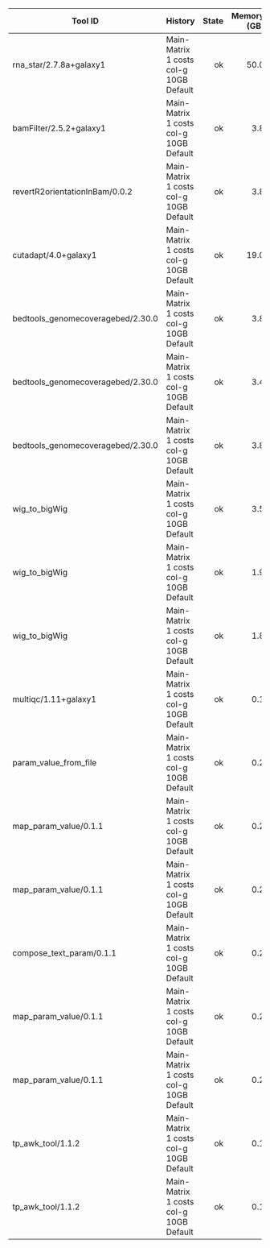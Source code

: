 | Tool ID | History | State | Memory (GB) | Runtime (sec)|
|---|---|---:|---:|---:|
| rna_star/2.7.8a+galaxy1 | Main-Matrix 1 costs col-g 10GB Default | ok | 50.0 |  2064 |
| bamFilter/2.5.2+galaxy1 | Main-Matrix 1 costs col-g 10GB Default | ok | 3.8 |  1376 |
| revertR2orientationInBam/0.0.2 | Main-Matrix 1 costs col-g 10GB Default | ok | 3.8 |   863 |
| cutadapt/4.0+galaxy1 | Main-Matrix 1 costs col-g 10GB Default | ok | 19.0 |   804 |
| bedtools_genomecoveragebed/2.30.0 | Main-Matrix 1 costs col-g 10GB Default | ok | 3.8 |   389 |
| bedtools_genomecoveragebed/2.30.0 | Main-Matrix 1 costs col-g 10GB Default | ok | 3.4 |   295 |
| bedtools_genomecoveragebed/2.30.0 | Main-Matrix 1 costs col-g 10GB Default | ok | 3.8 |   291 |
| wig_to_bigWig | Main-Matrix 1 costs col-g 10GB Default | ok | 3.5 |    48 |
| wig_to_bigWig | Main-Matrix 1 costs col-g 10GB Default | ok | 1.9 |    24 |
| wig_to_bigWig | Main-Matrix 1 costs col-g 10GB Default | ok | 1.8 |    24 |
| multiqc/1.11+galaxy1 | Main-Matrix 1 costs col-g 10GB Default | ok | 0.1 |     7 |
| param_value_from_file | Main-Matrix 1 costs col-g 10GB Default | ok | 0.2 |     4 |
| map_param_value/0.1.1 | Main-Matrix 1 costs col-g 10GB Default | ok | 0.2 |     4 |
| map_param_value/0.1.1 | Main-Matrix 1 costs col-g 10GB Default | ok | 0.2 |     4 |
| compose_text_param/0.1.1 | Main-Matrix 1 costs col-g 10GB Default | ok | 0.2 |     4 |
| map_param_value/0.1.1 | Main-Matrix 1 costs col-g 10GB Default | ok | 0.2 |     3 |
| map_param_value/0.1.1 | Main-Matrix 1 costs col-g 10GB Default | ok | 0.2 |     3 |
| tp_awk_tool/1.1.2 | Main-Matrix 1 costs col-g 10GB Default | ok | 0.1 |     1 |
| tp_awk_tool/1.1.2 | Main-Matrix 1 costs col-g 10GB Default | ok | 0.1 |     1 |
